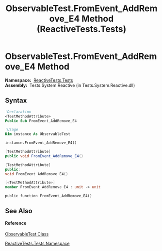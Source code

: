﻿---
title: ObservableTest.FromEvent_AddRemove_E4 Method  (ReactiveTests.Tests)
TOCTitle: FromEvent_AddRemove_E4 Method
ms:assetid: M:ReactiveTests.Tests.ObservableTest.FromEvent_AddRemove_E4
ms:mtpsurl: https://msdn.microsoft.com/en-us/library/reactivetests.tests.observabletest.fromevent_addremove_e4(v=VS.103)
ms:contentKeyID: 36620387
ms.date: 06/28/2011
mtps_version: v=VS.103
f1_keywords:
- ReactiveTests.Tests.ObservableTest.FromEvent_AddRemove_E4
dev_langs:
- CSharp
- JScript
- VB
- FSharp
- c++
---

# ObservableTest.FromEvent\_AddRemove\_E4 Method

**Namespace:**  [ReactiveTests.Tests](hh289046\(v=vs.103\).md)  
**Assembly:**  Tests.System.Reactive (in Tests.System.Reactive.dll)

## Syntax

``` vb
'Declaration
<TestMethodAttribute> _
Public Sub FromEvent_AddRemove_E4
```

``` vb
'Usage
Dim instance As ObservableTest

instance.FromEvent_AddRemove_E4()
```

``` csharp
[TestMethodAttribute]
public void FromEvent_AddRemove_E4()
```

``` c++
[TestMethodAttribute]
public:
void FromEvent_AddRemove_E4()
```

``` fsharp
[<TestMethodAttribute>]
member FromEvent_AddRemove_E4 : unit -> unit 
```

``` jscript
public function FromEvent_AddRemove_E4()
```

## See Also

#### Reference

[ObservableTest Class](hh288687\(v=vs.103\).md)

[ReactiveTests.Tests Namespace](hh289046\(v=vs.103\).md)

